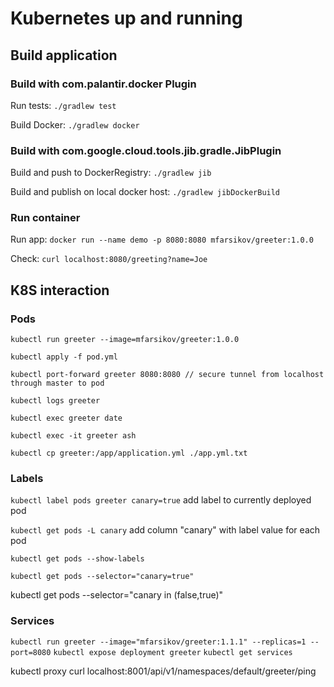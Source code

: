 # Kubernetes up and running
## Build application
### Build with com.palantir.docker Plugin

Run tests: `./gradlew test`

Build Docker: `./gradlew docker`

### Build with com.google.cloud.tools.jib.gradle.JibPlugin

Build and push to DockerRegistry: `./gradlew jib`

Build and publish on local docker host: `./gradlew jibDockerBuild`

### Run container

Run app: `docker run --name demo -p 8080:8080 mfarsikov/greeter:1.0.0`

Check: `curl localhost:8080/greeting?name=Joe`

## K8S interaction

### Pods

`kubectl run greeter --image=mfarsikov/greeter:1.0.0`

`kubectl apply -f pod.yml`

`kubectl port-forward greeter 8080:8080 // secure tunnel from localhost through master to pod`

`kubectl logs greeter`

`kubectl exec greeter date`

`kubectl exec -it greeter ash`

`kubectl cp greeter:/app/application.yml ./app.yml.txt`

### Labels

`kubectl label pods greeter canary=true` add label to currently deployed pod

`kubectl get pods -L canary` add column "canary" with label value for each pod

`kubectl get pods --show-labels`

`kubectl get pods --selector="canary=true"`

kubectl get pods --selector="canary in (false,true)"


### Services

`kubectl run greeter --image="mfarsikov/greeter:1.1.1" --replicas=1 --port=8080`
`kubectl expose deployment greeter`
`kubectl get services`

kubectl proxy
curl localhost:8001/api/v1/namespaces/default/greeter/ping
